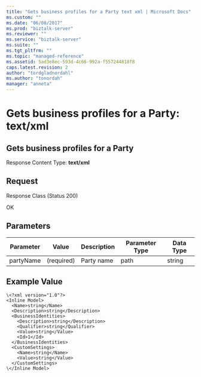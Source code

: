 ```yaml
---
title: "Gets business profiles for a Party text xml | Microsoft Docs"
ms.custom: ""
ms.date: "06/08/2017"
ms.prod: "biztalk-server"
ms.reviewer: ""
ms.service: "biztalk-server"
ms.suite: ""
ms.tgt_pltfrm: ""
ms.topic: "managed-reference"
ms.assetid: 5ad3e8ec-593d-4c66-992a-f557244818f8
caps.latest.revision: 2
author: "tordgladnordahl"
ms.author: "tonordah"
manager: "anneta"
---
```

# Gets business profiles for a Party: text/xml
## Gets business profiles for a Party

  Response Content Type: **text/xml**

Request
---
Response Class (Status 200)

OK

Parameters
---


Parameter|Value|Description|Parameter Type|Data Type  
---------|---------|---------|---------|---------
partyName|(required)|Party name|path|string|

Example Value
---

```
\<?xml version="1.0"?>
<Inline Model>
  <Name>string</Name>
  <Description>string</Description>
  <BusinessIdentities>
    <Description>string</Description>
    <Qualifier>string</Qualifier>
    <Value>string</Value>
    <Id>1</Id>
  </BusinessIdentities>
  <CustomSettings>
    <Name>string</Name>
    <Value>string</Value>
  </CustomSettings>
\</Inline Model>
```

